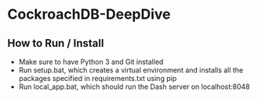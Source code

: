 # CockroachDB-DeepDive

## How to Run / Install

- Make sure to have Python 3 and Git installed
- Run setup.bat, which creates a virtual environment and installs all the packages specified in requirements.txt using pip
- Run local_app.bat, which should run the Dash server on localhost:8048